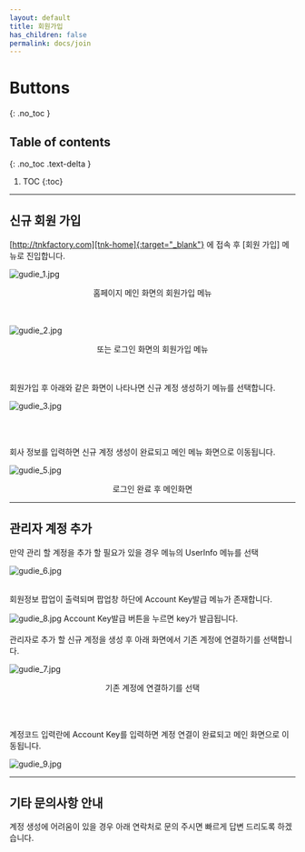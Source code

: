 ```yaml
---
layout: default
title: 회원가입
has_children: false
permalink: docs/join
---
```

# Buttons
{: .no_toc }

## Table of contents
{: .no_toc .text-delta }

1. TOC
{:toc}

---

## 신규 회원 가입

[http://tnkfactory.com][tnk-home]{:target="_blank"} 에 접속 후 [회원 가입] 메뉴로 진입합니다.


![gudie_1.jpg](/assets/2022-01-04-Publisher_guide/guide_1.jpg)
<center>홈페이지 메인 화면의 회원가입 메뉴</center>
<br><br>

![gudie_2.jpg](/assets/2022-01-04-Publisher_guide/guide_2.jpg)
<center>또는 로그인 화면의 회원가입 메뉴</center>
<br><br>

회원가입 후 아래와 같은 화면이 나타나면 신규 계정 생성하기 메뉴를 선택합니다.

![gudie_3.jpg](/assets/2022-01-04-Publisher_guide/guide_3.jpg)

<br><br>

회사 정보를 입력하면 신규 계정 생성이 완료되고 메인 메뉴 화면으로 이동됩니다.

![gudie_5.jpg](/assets/2022-01-04-Publisher_guide/guide_5.jpg)
<center>로그인 완료 후 메인화면</center>

---

## 관리자 계정 추가

만약 관리 할 계정을 추가 할 필요가 있을 경우 메뉴의 UserInfo 메뉴를 선택

![gudie_6.jpg](/assets/2022-01-04-Publisher_guide/guide_6.jpg)

<br>
회원정보 팝업이 출력되며 팝업창 하단에 Account Key발급 메뉴가 존재합니다.

<br>

![gudie_8.jpg](/assets/2022-01-04-Publisher_guide/guide_8.jpg)
Account Key발급 버튼을 누르면 key가 발급됩니다.
<br><br>
관리자로 추가 할 신규 계정을 생성 후 아래 화면에서 기존 계정에 연결하기를 선택합니다.

![gudie_7.jpg](/assets/2022-01-04-Publisher_guide/guide_7.jpg)
<center>기존 계정에 연결하기를 선택</center>

<br><br>

계정코드 입력란에 Account Key를 입력하면 계정 연결이 완료되고 메인 화면으로 이동됩니다.

![gudie_9.jpg](/assets/2022-01-04-Publisher_guide/guide_9.jpg)


---

## 기타 문의사항 안내

계정 생성에 어려움이 있을 경우 아래 연락처로 문의 주시면 빠르게 답변 드리도록 하겠습니다.



[tnk-home]: https://tnkfactory.com
